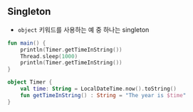 ## Singleton

- `object` 키워드를 사용하는 예 중 하나는 singleton

```kotlin
fun main() {
    println(Timer.getTimeInString())
    Thread.sleep(1000)
    println(Timer.getTimeInString())
}

object Timer {
    val time: String = LocalDateTime.now().toString()
    fun getTimeInString() : String = "The year is $time"
}
```